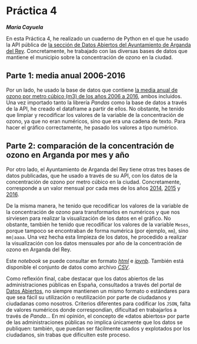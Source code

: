 # Práctica 4
***María Cayuela***

En esta Práctica 4, he realizado un cuaderno de Python en el que he usado la API pública de [la sección de Datos Abiertos del Ayuntamiento de Arganda del Rey](https://datosabiertos.ayto-arganda.es/). Concretamente, he trabajado con las diversas bases de datos que mantiene el municipio sobre la concentración de ozono en la ciudad. 

## Parte 1: media anual 2006-2016
Por un lado, he usado la base de datos que contiene [la media anual de ozono por metro cúbico (m3) de los años 2006 a 2016](https://datosabiertos.ayto-arganda.es/dataset/b7ce7868-f873-402f-951f-ec7e5ce8b854/resource/5c34a69d-b313-4b06-8097-e1dfb81ca3ad/download/convertcsv-108.json), ambos incluidos. Una vez importado tanto la librería *Pandas* como la base de datos a través de la API, he creado el dataframe a partir de ellos. No obstante, he tenido que limpiar y recodificar los valores de la variable de la concentración de ozono, ya que no eran numéricos, sino que era una cadena de texto. Para hacer el gráfico correctamente, he pasado los valores a tipo numérico.

## Parte 2: comparación de la concentración de ozono en Arganda por mes y año
Por otro lado, el Ayuntamiento de Arganda del Rey tiene otras tres bases de datos publicadas, que he usado a través de su API, con los datos de la concentración de ozono por metro cúbico en la ciudad. Concretamente, corresponde a un valor mensual por cada mes de los años [2014](https://datosabiertos.ayto-arganda.es/dataset/1cf5b526-a132-4240-b1eb-63c110284136/resource/844f00c7-f002-46f2-b4b0-e1eb578dd2a6/download/convertcsv-107.json), [2015](https://datosabiertos.ayto-arganda.es/dataset/bd39d02d-10c0-4d6d-a0dc-cff1b77692a6/resource/566164ff-9757-4b50-91d9-d8b83bca7c6f/download/convertcsv-106.json) y [2016](https://datosabiertos.ayto-arganda.es/dataset/1b6a99e0-1588-4e8e-aa93-f81c007ef424/resource/9e7635c0-0e0d-4884-8ce0-6143e11be9a8/download/convertcsv-105.json).

De la misma manera, he tenido que recodificar los valores de la variable de la concentración de ozono para transformarlos en numéricos y que nos sirviesen para realizar la visualización de los datos en el gráfico. No obstante, también he tenido que recodificar los valores de la variable `Meses`, porque tampoco se encontraban de forma numérica (por ejemplo, `mm`), sino `mm|aaaa`. Una vez hecha esta limpieza de los datos, he procedido a realizar la visualización con los datos mensuales por año de la concentración de ozono en Arganda del Rey.

Este *notebook* se puede consultar en formato [*html*](python-api-ozono-arganda-pandas.html) e [*ipynb*](python-api-ozono-arganda-pandas.ipynb). También está disponible el conjunto de datos como archivo [*CSV*](practica-4.csv).

Como reflexión final, cabe destacar que los datos abiertos de las administraciones públicas en España, consultados a través del portal de [Datos Abiertos](https://datos.gob.es/), no siempre mantienen un mismo formato o estándares para que sea fácil su utilización o reutilización por parte de ciudadanos y ciudadanas como nosotros. Criterios diferentes para codificar los `JSON`, falta de valores numéricos donde correspondían, dificultad en trabajarlos a través de *Panda*... En mi opinión, el concepto de «datos abiertos» por parte de las administraciones públicas no implica únicamente que los datos se publiquen: también, que puedan ser fácilmente usados y explotados por los ciudadanos, sin trabas que dificulten este proceso. 

